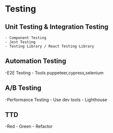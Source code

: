 # Testing

## Unit Testing & Integration Testing

    - Component Testing
    - Jest Testing
    - Testing Library / React Testing Library

## Automation Testing

-E2E Testing - Tools puppeteer,cypress,selenium

## A/B Testing

-Performance Testing - Use dev tools - Lighthouse

## TTD

-Red - Green - Refactor
